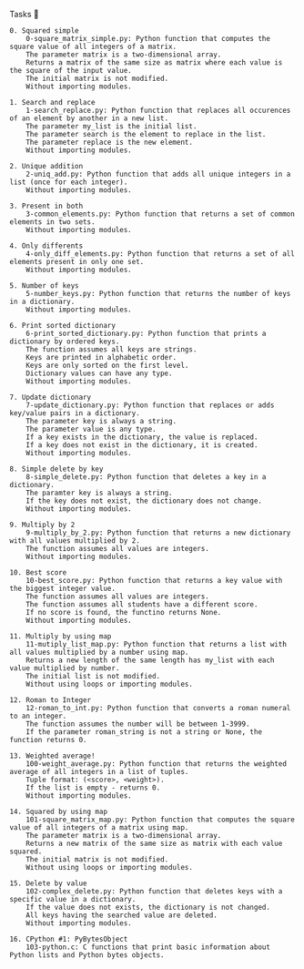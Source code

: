 Tasks 📃

    0. Squared simple
        0-square_matrix_simple.py: Python function that computes the square value of all integers of a matrix.
        The parameter matrix is a two-dimensional array.
        Returns a matrix of the same size as matrix where each value is the square of the input value.
        The initial matrix is not modified.
        Without importing modules.

    1. Search and replace
        1-search_replace.py: Python function that replaces all occurences of an element by another in a new list.
        The parameter my_list is the initial list.
        The parameter search is the element to replace in the list.
        The parameter replace is the new element.
        Without importing modules.

    2. Unique addition
        2-uniq_add.py: Python function that adds all unique integers in a list (once for each integer).
        Without importing modules.

    3. Present in both
        3-common_elements.py: Python function that returns a set of common elements in two sets.
        Without importing modules.

    4. Only differents
        4-only_diff_elements.py: Python function that returns a set of all elements present in only one set.
        Without importing modules.

    5. Number of keys
        5-number_keys.py: Python function that returns the number of keys in a dictionary.
        Without importing modules.

    6. Print sorted dictionary
        6-print_sorted_dictionary.py: Python function that prints a dictionary by ordered keys.
        The function assumes all keys are strings.
        Keys are printed in alphabetic order.
        Keys are only sorted on the first level.
        Dictionary values can have any type.
        Without importing modules.

    7. Update dictionary
        7-update_dictionary.py: Python function that replaces or adds key/value pairs in a dictionary.
        The parameter key is always a string.
        The parameter value is any type.
        If a key exists in the dictionary, the value is replaced.
        If a key does not exist in the dictionary, it is created.
        Without importing modules.

    8. Simple delete by key
        8-simple_delete.py: Python function that deletes a key in a dictionary.
        The paramter key is always a string.
        If the key does not exist, the dictionary does not change.
        Without importing modules.

    9. Multiply by 2
        9-multiply_by_2.py: Python function that returns a new dictionary with all values multiplied by 2.
        The function assumes all values are integers.
        Without importing modules.

    10. Best score
        10-best_score.py: Python function that returns a key value with the biggest integer value.
        The function assumes all values are integers.
        The function assumes all students have a different score.
        If no score is found, the functino returns None.
        Without importing modules.

    11. Multiply by using map
        11-mutiply_list_map.py: Python function that returns a list with all values multiplied by a number using map.
        Returns a new length of the same length has my_list with each value multiplied by number.
        The initial list is not modified.
        Without using loops or importing modules.

    12. Roman to Integer
        12-roman_to_int.py: Python function that converts a roman numeral to an integer.
        The function assumes the number will be between 1-3999.
        If the parameter roman_string is not a string or None, the function returns 0.

    13. Weighted average!
        100-weight_average.py: Python function that returns the weighted average of all integers in a list of tuples.
        Tuple format: (<score>, <weight>).
        If the list is empty - returns 0.
        Without importing modules.

    14. Squared by using map
        101-square_matrix_map.py: Python function that computes the square value of all integers of a matrix using map.
        The parameter matrix is a two-dimensional array.
        Returns a new matrix of the same size as matrix with each value squared.
        The initial matrix is not modified.
        Without using loops or importing modules.

    15. Delete by value
        102-complex_delete.py: Python function that deletes keys with a specific value in a dictionary.
        If the value does not exists, the dictionary is not changed.
        All keys having the searched value are deleted.
        Without importing modules.

    16. CPython #1: PyBytesObject
        103-python.c: C functions that print basic information about Python lists and Python bytes objects.

